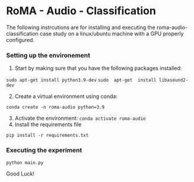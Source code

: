 # RoMA - Audio - Classification

The following instrcutions are for installing and executing the roma-audio-classification case study on a linux/ubuntu machine with a GPU properly configured.

### Setting up the environement
1. Start by making sure that you have the following packages installed:

`sudo apt-get install python3.9-dev`
`sudo  apt-get  install libasound2-dev`

2. Create a virtual environment using conda:

`conda create -n roma-audio python=3.9`

3. Activate the environment:
`conda activate roma-audio`
4. Install the requirements file

`pip install -r requirements.txt`

### Executing the experiment

`python main.py`

Good Luck!
